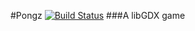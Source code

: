 #Pongz [![Build Status](https://travis-ci.org/E241/Pongz.svg?branch=master)](https://travis-ci.org/E241/Pongz)
###A libGDX game

